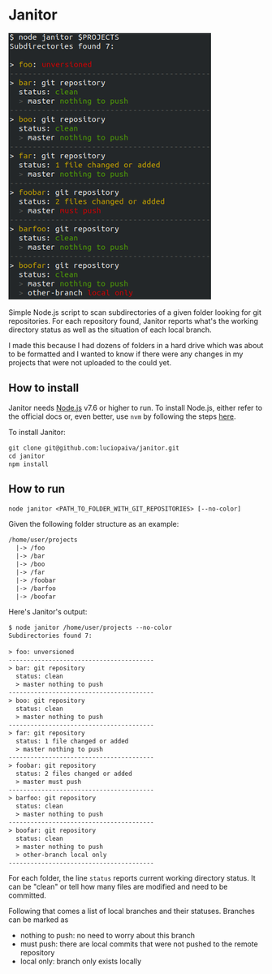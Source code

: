 
# Janitor

![Sample output](janitor.png)

Simple Node.js script to scan subdirectories of a given folder looking for git repositories. For each repository found, Janitor reports what's the working directory status as well as the situation of each local branch.

I made this because I had dozens of folders in a hard drive which was about to be formatted and I wanted to know if there were any changes in my projects that were not uploaded to the could yet.

## How to install

Janitor needs [Node.js](https://nodejs.org) v7.6 or higher to run. To install Node.js, either refer to the official docs or, even better, use `nvm` by following the steps [here](https://github.com/creationix/nvm).

To install Janitor:

    git clone git@github.com:luciopaiva/janitor.git
    cd janitor
    npm install

## How to run

    node janitor <PATH_TO_FOLDER_WITH_GIT_REPOSITORIES> [--no-color]

Given the following folder structure as an example:

    /home/user/projects
      |-> /foo
      |-> /bar
      |-> /boo
      |-> /far
      |-> /foobar
      |-> /barfoo
      |-> /boofar

Here's Janitor's output:

    $ node janitor /home/user/projects --no-color
    Subdirectories found 7:

    > foo: unversioned
    ----------------------------------------
    > bar: git repository
      status: clean
      > master nothing to push
    ----------------------------------------
    > boo: git repository
      status: clean
      > master nothing to push
    ----------------------------------------
    > far: git repository
      status: 1 file changed or added
      > master nothing to push
    ----------------------------------------
    > foobar: git repository
      status: 2 files changed or added
      > master must push
    ----------------------------------------
    > barfoo: git repository
      status: clean
      > master nothing to push
    ----------------------------------------
    > boofar: git repository
      status: clean
      > master nothing to push
      > other-branch local only
    ----------------------------------------

For each folder, the line `status` reports current working directory status. It can be "clean" or tell how many files are modified and need to be committed.

Following that comes a list of local branches and their statuses. Branches can be marked as

- nothing to push: no need to worry about this branch
- must push: there are local commits that were not pushed to the remote repository
- local only: branch only exists locally
